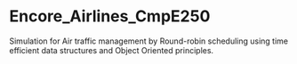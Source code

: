 # Encore_Airlines_CmpE250
Simulation for Air traffic management by Round-robin scheduling using time efficient data structures and Object Oriented principles.
